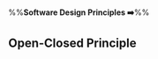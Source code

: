 <link rel="stylesheet" href="{{baseUrl}}/css/textbook.css">

<div class="website-content">

%%**Software Design Principles :arrow_right:**%%

## Open-Closed Principle

<div id="main">

<include src="what/embed.md" />

</div>

</div>
